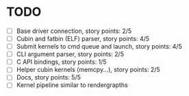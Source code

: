 # TODO

- [ ] Base driver connection, story points: 2/5
- [ ] Cubin and fatbin (ELF) parser, story points: 4/5
- [ ] Submit kernels to cmd queue and launch, story points: 4/5
- [ ] CLI argument parser, story points: 2/5
- [ ] C API bindings, story points: 1/5
- [ ] Helper cubin kernels (memcpy...), story points: 2/5
- [ ] Docs, story points: 5/5
- [ ] Kernel pipeline similar to rendergrapths
